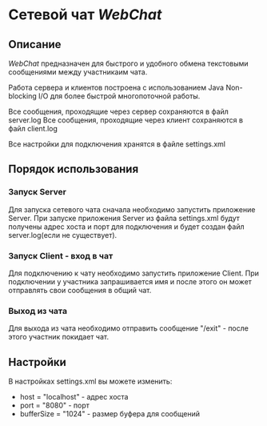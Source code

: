 # Сетевой чат *WebChat*

## Описание
*WebChat* предназначен для быстрого и удобного обмена текстовыми сообщениями между участникаим чата. 

Работа сервера и клиентов построена с использованием Java Non-blocking I/O для более быстрой многопоточной работы.

Все сообщения, проходящие через сервер сохраняются в файл server.log
Все сообщения, проходящие через клиент сохраняются в файл client.log

Все настройки для подключения хранятся в файле settings.xml

## Порядок использования
### Запуск Server
Для запуска сетевого чата сначала необходимо запустить приложение Server.
При запуске приложения Server из файла settings.xml будут получены адрес хоста и порт для подключения и будет создан файл server.log(если не существует).

### Запуск Client - вход в чат
Для подключению к чату необходимо запустить приложение Client.
При подключении у участника запрашивается имя и после этого он может отправлять свои сообщения в общий чат.
### Выход из чата
Для выхода из чата необходимо отправить сообщение "/exit" - после этого участник покидает чат.

## Настройки
В настройках settings.xml вы можете изменить: 
- host = "localhost" - адрес хоста
- port = "8080" - порт
- bufferSize = "1024" - размер буфера для сообщений
